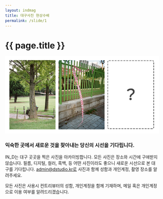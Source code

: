 ```yaml
---
layout: indmag
title: 대구사진 현상수배
permalink: /slide/1
---
```

# {{ page.title }}
![1](/assets/images/slide/1.jpg)

### 익숙한 곳에서 새로운 것을 찾아내는 당신의 시선을 기다립니다.

IN_D는 대구 곳곳을 찍은 사진을 아카이빙합니다. 모든 사진은 장소와 시간에 구애받지 않습니다. 필름, 디지털, 컬러, 흑백, 등 어떤 사진이라도 좋으니 새로운 시선으로 본 대구를 기다립니다. admin@dstudio.kr로 사진과 함께 성함과 개인계정, 촬영 장소를 알려주세요.

모든 사진은 사용시 컨트리뷰터의 성함, 개인계정을 함께 기재하며, 메일 혹은 개인계정으로 이용 여부를 알려드리겠습니다.

